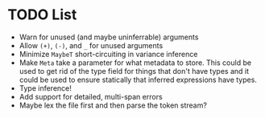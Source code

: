 # TODO List

- Warn for unused (and maybe uninferrable) arguments
- Allow `(+)`, `(-)`, and `_` for unused arguments
- Minimize `MaybeT` short-circuiting in variance inference
- Make `Meta` take a parameter for what metadata to store. This could be used
  to get rid of the type field for things that don't have types and it could
  be used to ensure statically that inferred expressions have types.
- Type inference!
- Add support for detailed, multi-span errors
- Maybe lex the file first and then parse the token stream?
